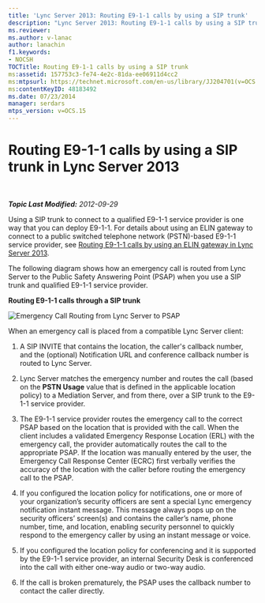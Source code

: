 ```yaml
---
title: 'Lync Server 2013: Routing E9-1-1 calls by using a SIP trunk'
description: "Lync Server 2013: Routing E9-1-1 calls by using a SIP trunk."
ms.reviewer: 
ms.author: v-lanac
author: lanachin
f1.keywords:
- NOCSH
TOCTitle: Routing E9-1-1 calls by using a SIP trunk
ms:assetid: 157753c3-fe74-4e2c-81da-ee06911d4cc2
ms:mtpsurl: https://technet.microsoft.com/en-us/library/JJ204701(v=OCS.15)
ms:contentKeyID: 48183492
ms.date: 07/23/2014
manager: serdars
mtps_version: v=OCS.15
---
```


# Routing E9-1-1 calls by using a SIP trunk in Lync Server 2013

<div data-xmlns="http://www.w3.org/1999/xhtml">

<div class="topic" data-xmlns="http://www.w3.org/1999/xhtml" data-msxsl="urn:schemas-microsoft-com:xslt" data-cs="https://msdn.microsoft.com/">

<div data-asp="https://msdn2.microsoft.com/asp">



</div>

<div id="mainSection">

<div id="mainBody">

<span> </span>

_**Topic Last Modified:** 2012-09-29_

Using a SIP trunk to connect to a qualified E9-1-1 service provider is one way that you can deploy E9-1-1. For details about using an ELIN gateway to connect to a public switched telephone network (PSTN)-based E9-1-1 service provider, see [Routing E9-1-1 calls by using an ELIN gateway in Lync Server 2013](lync-server-2013-routing-e9-1-1-calls-by-using-an-elin-gateway.md).

The following diagram shows how an emergency call is routed from Lync Server to the Public Safety Answering Point (PSAP) when you use a SIP trunk and qualified E9-1-1 service provider.

**Routing E9-1-1 calls through a SIP trunk**

![Emergency Call Routing from Lync Server to PSAP](images/JJ204701.0637a9d4-2ca7-438a-8ed0-19090a4b992d(OCS.15).jpg "Emergency Call Routing from Lync Server to PSAP")

When an emergency call is placed from a compatible Lync Server client:

1.  A SIP INVITE that contains the location, the caller's callback number, and the (optional) Notification URL and conference callback number is routed to Lync Server.

2.  Lync Server matches the emergency number and routes the call (based on the **PSTN Usage** value that is defined in the applicable location policy) to a Mediation Server, and from there, over a SIP trunk to the E9-1-1 service provider.

3.  The E9-1-1 service provider routes the emergency call to the correct PSAP based on the location that is provided with the call. When the client includes a validated Emergency Response Location (ERL) with the emergency call, the provider automatically routes the call to the appropriate PSAP. If the location was manually entered by the user, the Emergency Call Response Center (ECRC) first verbally verifies the accuracy of the location with the caller before routing the emergency call to the PSAP.

4.  If you configured the location policy for notifications, one or more of your organization’s security officers are sent a special Lync emergency notification instant message. This message always pops up on the security officers’ screen(s) and contains the caller’s name, phone number, time, and location, enabling security personnel to quickly respond to the emergency caller by using an instant message or voice.

5.  If you configured the location policy for conferencing and it is supported by the E9-1-1 service provider, an internal Security Desk is conferenced into the call with either one-way audio or two-way audio.

6.  If the call is broken prematurely, the PSAP uses the callback number to contact the caller directly.

</div>

<span> </span>

</div>

</div>

</div>

